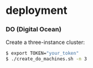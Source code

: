 # deployment
<!---
### GCE (Google Compute Engine)
For deployment at google computing engine cloud you need the gcloud Tool Guide:
  - https://cloud.google.com/sdk/gcloud/

Create a three-instance cluster (GCE project id: cluster-0001):
```sh
$ ./create_gce_machines.sh -p cluster-0001 -n 3
```
-->
### DO (Digital Ocean)

Create a three-instance cluster:
```sh
$ export TOKEN="your_token"
$ ./create_do_machines.sh -n 3
```
